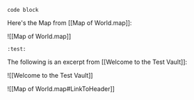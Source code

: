 ```
code block
```

Here's the Map from [[Map of World.map]]:

![[Map of World.map]]

`:test:` 

The following is an excerpt from [[Welcome to the Test Vault]]:

![[Welcome to the Test Vault]]

![[Map of World.map#LinkToHeader]]